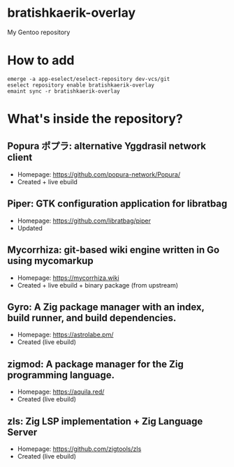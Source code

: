 # bratishkaerik-overlay

My Gentoo repository

# How to add

```
emerge -a app-eselect/eselect-repository dev-vcs/git
eselect repository enable bratishkaerik-overlay
emaint sync -r bratishkaerik-overlay
```

# What's inside the repository?
## Popura ポプラ: alternative Yggdrasil network client
* Homepage: https://github.com/popura-network/Popura/
* Created + live ebuild
## Piper: GTK configuration application for libratbag
* Homepage: https://github.com/libratbag/piper
* Updated
## Mycorrhiza: git-based wiki engine written in Go using mycomarkup
* Homepage: https://mycorrhiza.wiki
* Created + live ebuild + binary package (from upstream)
## Gyro: A Zig package manager with an index, build runner, and build dependencies.
* Homepage: https://astrolabe.pm/
* Created (live ebuild)
## zigmod: A package manager for the Zig programming language.
* Homepage: https://aquila.red/
* Created (live ebuild)
## zls: Zig LSP implementation + Zig Language Server
* Homepage: https://github.com/zigtools/zls
* Created (live ebuild)
